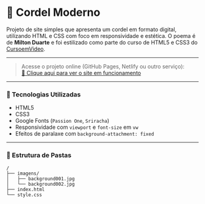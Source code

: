 # 📜 Cordel Moderno

Projeto de site simples que apresenta um cordel em formato digital, utilizando HTML e CSS com foco em responsividade e estética.
O poema é de **Milton Duarte** e foi estilizado como parte do curso de HTML5 e CSS3 do [CursoemVideo](https://www.cursoemvideo.com/).

---

> Acesse o projeto online (GitHub Pages, Netlify ou outro serviço):  
> [🔗 Clique aqui para ver o site em funcionamento](https://devvitorfreitas13.github.io/projeto-cordel/)

---

### 🚀 Tecnologias Utilizadas

- HTML5
- CSS3
- Google Fonts (`Passion One`, `Sriracha`)
- Responsividade com `viewport` e `font-size` em `vw`
- Efeitos de paralaxe com `background-attachment: fixed`

---

### 📁 Estrutura de Pastas

```plaintext
/
├── imagens/
│   ├── background001.jpg
│   └── background002.jpg
├── index.html
└── style.css

